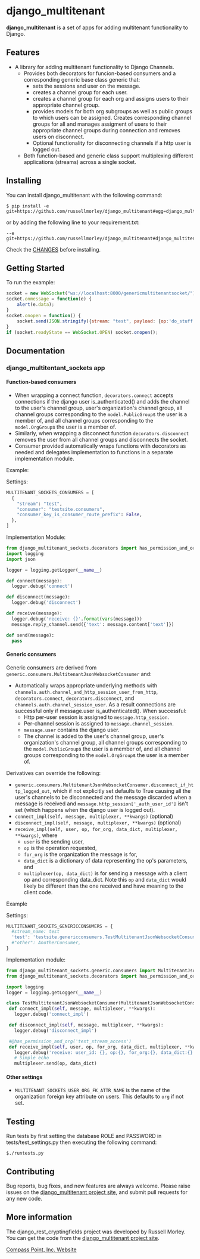 # django_multitenant

**django_multitenant** is a set of apps for adding multitenant functionality to Django.

## Features

* A library for adding multitenant functionality to Django Channels.
    * Provides both decorators for funcion-based consumers and a corresponding generic base class generic that:
        * sets the sessions and user on the message.
        * creates a channel group for each user.
        * creates a channel group for each org and assigns users to their appropriate channel group.
        * provides models for both org subgroups as well as public groups to which users can be assigned. Creates corresponding channel groups for all and manages assigment of users to their appropriate channel groups during connection and removes users on disconnect.
        * Optional functionality for disconnecting channels if a http user is logged out.
     * Both function-based and generic class support multiplexing different applications (streams) across a single socket.

## Installing

You can install django_multitenant with the following command:

    $ pip install -e git+https://github.com/russellmorley/django_multitenant#egg=django_multitenant

or by adding the following line to your requirement.txt:

    --e git+https://github.com/russellmorley/django_multitenant#django_multitenant

Check the [CHANGES](https://github.com/russellmorley/django_multitenant/blob/master/CHANGES)
before installing.

## Getting Started

To run the example:

```javascript
socket = new WebSocket("ws://localhost:8000/genericmultitenantsocket/"); 
socket.onmessage = function(e) {
    alert(e.data); 
} 
socket.onopen = function() {
    socket.send(JSON.stringify({stream: "test", payload: {op:'do_stuff', for_org: 1, boo:'baa'}})); 
} 
if (socket.readyState == WebSocket.OPEN) socket.onopen();
```

## Documentation

### django_multitentant_sockets app

#### Function-based consumers

* When wrapping a connect function, ``decorators.connect`` accepts connections if the django user is_authenticated() and adds the channel to the user's channel group, user's organization's channel group, all channel groups corresponding to the ``model.PublicGroup``s the user is a member of, and all channel groups corresponding to the ``model.OrgGroup``s the user is a member of.
* Similarly, when wrapping a disconnect function ``decorators.disconnect`` removes the user from all channel groups and disconnects the socket.
* Consumer provided automatically wraps functions with decorators as needed and delegates implementation to functions in a separate implementation module.

Example:

Settings:

```python
MULTITENANT_SOCKETS_CONSUMERS = [
  {
    "stream": "test",
    "consumer": "testsite.consumers",
    "consumer_key_is_consumer_route_prefix": False,
  },
]
```
   
Implementation Module:

```python
from django_multitenant_sockets.decorators import has_permission_and_org
import logging
import json

logger = logging.getLogger(__name__)

def connect(message):
  logger.debug('connect')

def disconnect(message):
  logger.debug('disconnect')

def receive(message):
  logger.debug('receive: {}'.format(vars(message)))
  message.reply_channel.send({'text': message.content['text']})

def send(message):
  pass
```

#### Generic consumers

Generic consumers are derived from ``generic.consumers.MultitenantJsonWebsocketConsumer`` and:

* Automatically wraps appropriate underlying methods with ``channels.auth.channel_and_http_session_user_from_http``, ``decorators.connect``, ``decorators.disconnect``, and ``channels.auth.channel_session_user``. As a result connections are successful only if message.user is_authenticated(). When successful:
    * Http per-user session is assigned to ``message.http_session``.
    * Per-channel session is assigned to ``message.channel_session``.
    * ``message.user`` contains the django user.
    * The channel is added to the user's channel group, user's organization's channel group, all channel groups corresponding to the ``model.PublicGroup``s the user is a member of, and all channel groups corresponding to the ``model.OrgGroup``s the user is a member of.

Derivatives can override the following:

* ``generic.consumers.MultitenantJsonWebsocketConsumer.disconnect_if_http_logged_out``, which if not explicitly set defaults to True causing all the user's channels to be disconnected and the message discarded when a message is received and  ``message.http_session['_auth_user_id']`` isn't set (which happens when the django user is logged out).
* ``connect_impl(self, message, multiplexer, **kwargs)`` (optional)
* ``disconnect_impl(self, message, multiplexer, **kwargs)`` (optional)
* ``receive_impl(self, user, op, for_org, data_dict, multiplexer, **kwargs)``, where 
    * ``user`` is the sending user, 
    * ``op`` is the operation requested, 
    * ``for_org`` is the organization the message is for, 
    * ``data_dict`` is a dictionary of data representing the op's parameters, and 
    * ``multiplexer(op, data_dict)`` is for sending a message with a client op and corresponding data_dict. Note this ``op`` and ``data_dict`` would likely be different than the one received and have meaning to the client code.
        
Example

Settings:

```python
MULTITENANT_SOCKETS_GENERICCONSUMERS = {
  #stream_name: test
  'test': 'testsite.genericconsumers.TestMultitenantJsonWebsocketConsumer',
  #"other": AnotherConsumer,
}
```

Implementation module:

```python
from django_multitenant_sockets.generic.consumers import MultitenantJsonWebsocketConsumer
from django_multitenant_sockets.decorators import has_permission_and_org

import logging
logger = logging.getLogger(__name__)

class TestMultitenantJsonWebsocketConsumer(MultitenantJsonWebsocketConsumer):
 def connect_impl(self, message, multiplexer, **kwargs):
   logger.debug('connect_impl')

 def disconnect_impl(self, message, multiplexer, **kwargs):
   logger.debug('disconnect_impl')

 #@has_permission_and_org('test_stream_access')
 def receive_impl(self, user, op, for_org, data_dict, multiplexer, **kwargs):
   logger.debug('receive: user_id: {}, op:{}, for_org:{}, data_dict:{}'.format(user.pk, op, for_org, data_dict))
   # Simple echo
   multiplexer.send(op, data_dict)
  ```
      
#### Other settings

* `MULTITENANT_SOCKETS_USER_ORG_FK_ATTR_NAME` is the name of the organization foreign key attribute on users. This defaults to ``org`` if not set.



## Testing


Run tests by first setting the database ROLE and PASSWORD in tests/test_settings.py then executing the following command:

    $./runtests.py

## Contributing

Bug reports, bug fixes, and new features are always welcome. Please raise issues on the
[django_multitenant project site](https://github.com/russellmorley/django_multitenant), and submit
pull requests for any new code.

    
## More information

The django_rest_cryptingfields project was developed by Russell Morley. You can get the code
from the [django_multitenant project site](https://github.com/russellmorley/django_multitenant).
    
[Compass Point, Inc. Website](http://www.compass-point.net/)
